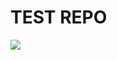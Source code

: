 TEST REPO
=========

![](https://readthedocs.org/projects/vivalditurkiye-demo/badge/?version=latest)

